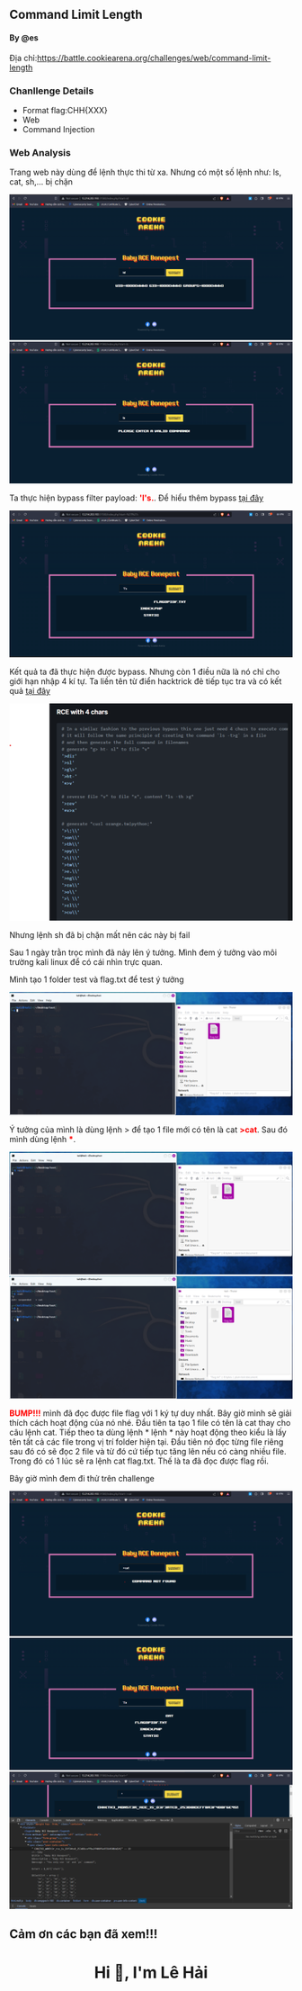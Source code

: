 ## Command Limit Length

#### By @es
 
Địa chỉ:https://battle.cookiearena.org/challenges/web/command-limit-length

### Chanllenge Details
- Format flag:CHH{XXX}
- Web
- Command Injection

### Web Analysis

Trang web này dùng để lệnh thực thi từ xa. Nhưng có một số lệnh như: ls, cat, sh,... bị chặn 

![](https://github.com/lehai265/CTF/blob/main/Command%20Limit%20Length/1.png)
![](https://github.com/lehai265/CTF/blob/main/Command%20Limit%20Length/2.png)

Ta thực hiện bypass filter payload: <b style="color:red;">'l's.</b>. Để hiểu thêm bypass [tại đây](https://book.hacktricks.xyz/linux-hardening/bypass-bash-restrictions)

![](https://github.com/lehai265/CTF/blob/main/Command%20Limit%20Length/3.png)

Kết quả ta đã thực hiện được bypass. Nhưng còn 1 điều nữa là nó chỉ cho giới hạn nhập 4 kí tự. Ta liền tên từ điển hacktrick đẻ tiếp tục tra và có kết quả [tại đây](https://book.hacktricks.xyz/linux-hardening/bypass-bash-restrictions#rce-with-4-chars) 

![](https://github.com/lehai265/CTF/blob/main/Command%20Limit%20Length/4.png)

Nhưng lệnh sh đã bị chặn mất nên các này bị fail

Sau 1 ngày trằn trọc mình đã nảy lên ý tưởng. Mình đem ý tưởng vào môi trường kali linux để có cái nhìn trực quan.

Mình tạo 1 folder test và flag.txt để test ý tưởng 

![](https://github.com/lehai265/CTF/blob/main/Command%20Limit%20Length/5.png)


Ý tưởng của mình là dùng lệnh > để tạo 1 file mới có tên là cat <b style="color:red;">>cat</b>. Sau đó mình dùng lệnh <b style="color:red;">*</b>.

![](https://github.com/lehai265/CTF/blob/main/Command%20Limit%20Length/6.png)
![](https://github.com/lehai265/CTF/blob/main/Command%20Limit%20Length/7.png)

<b style="color:red;">BUMP!!!</b> mình đã đọc được file flag với 1 ký tự duy nhất. Bây giờ mình sẽ giải thích cách hoạt động của nó nhé.
Đầu tiên ta tạo 1 file có tên là cat thay cho câu lệnh cat. Tiếp theo ta dùng lệnh * lệnh  * này hoạt động theo kiểu là lấy tên tất cả các file trong vị trí folder hiện tại. Đầu tiên nó đọc từng file riêng sau đó có sẽ đọc 2 file và từ đó cứ tiếp tục tăng lên nếu có càng nhiều file. Trong đó có 1 lúc sẽ ra lệnh cat flag.txt. Thế là ta đã đọc được flag rồi.

Bây giờ mình đem đi thử trên challenge 

![](https://github.com/lehai265/CTF/blob/main/Command%20Limit%20Length/8.png)
![](https://github.com/lehai265/CTF/blob/main/Command%20Limit%20Length/9.png)
![](https://github.com/lehai265/CTF/blob/main/Command%20Limit%20Length/10.png)

## Cảm ơn các bạn đã xem!!!

<h1 align="center">Hi 👋, I'm Lê Hải</h1>





